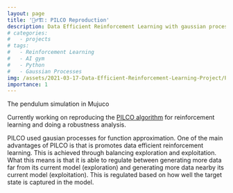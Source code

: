 ```yaml
---
layout: page
title: '👷‍♂️🏗: PILCO Reproduction'
description: Data Efficient Reinforcement Learning with gaussian processes.
# categories:
#   - projects
# tags:
#   - Reinforcement Learning
#   - AI gym
#   - Python
#   - Gaussian Processes
img: /assets/2021-03-17-Data-Efficient-Reinforcement-Learning-Project/PILCO-linux.jpg
importance: 1
---
```

 
 
<div class="row">
    <div class="col-sm mt-3 mt-md-0">
        <img class="img-fluid rounded z-depth-1" src="{{ '/assets/2021-03-17-Data-Efficient-Reinforcement-Learning-Project/PILCO-linux.jpg' | relative_url }}" alt="" title="example image"/>
    </div>
</div>
<div class="caption">
    The pendulum simulation in Mujuco
</div>

Currently working on reproducing the [PILCO algorithm](https://www.doc.ic.ac.uk/~mpd37/publications/pami_final_w_appendix.pdf) for reinforcement learning and doing a robustness analysis.

PILCO used gausian processes for function approximation. One of the main advantages of PILCO is that is promotes data efficient reinforcement learning. 
This is achieved through balancing exploration and exploitation. What this means is that it is able to regulate between generating more data far from its current model (exploration) and generating more data nearby its current model (exploitation).
This is regulated based on how well the target state is captured in the model.
<!-- When the model does not capture the target area of the state space, exploration is prefered. Conversely when the model does capture the target state, generating more data around the target state is prefered. -->
